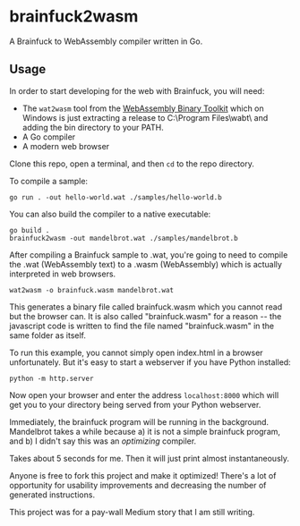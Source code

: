 # brainfuck2wasm
A Brainfuck to WebAssembly compiler written in Go.

## Usage
In order to start developing for the web with Brainfuck, you will need:
 * The `wat2wasm` tool from the [WebAssembly Binary Toolkit](https://github.com/WebAssembly/wabt) which on Windows is just extracting a release to C:\Program Files\wabt\ and adding the bin directory to your PATH.
 * A Go compiler
 * A modern web browser

Clone this repo, open a terminal, and then `cd` to the repo directory.

To compile a sample:
```
go run . -out hello-world.wat ./samples/hello-world.b
```

You can also build the compiler to a native executable:
```
go build .
brainfuck2wasm -out mandelbrot.wat ./samples/mandelbrot.b
```

After compiling a Brainfuck sample to .wat, you're going to need to compile the .wat (WebAssembly text) to a .wasm (WebAssembly) which is actually interpreted in web browsers.

```
wat2wasm -o brainfuck.wasm mandelbrot.wat
```

This generates a binary file called brainfuck.wasm which you cannot read but the browser can. It is also called "brainfuck.wasm" for a reason -- the javascript code is written to find the file named "brainfuck.wasm" in the same folder as itself.

To run this example, you cannot simply open index.html in a browser unfortunately. But it's easy to start a webserver if you have Python installed:

```
python -m http.server
```

Now open your browser and enter the address `localhost:8000` which will get you to your directory being served from your Python webserver.

Immediately, the brainfuck program will be running in the background. Mandelbrot takes a while because a) it is not a simple brainfuck program, and b) I didn't say this was an *optimizing* compiler.

Takes about 5 seconds for me. Then it will just print almost instantaneously.

Anyone is free to fork this project and make it optimized! There's a lot of opportunity for usability improvements and decreasing the number of generated instructions.

This project was for a pay-wall Medium story that I am still writing.
